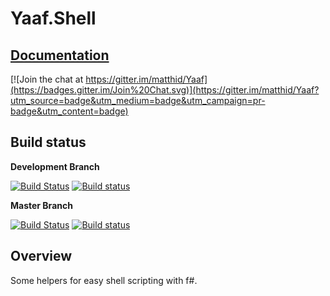 # Yaaf.Shell

## [Documentation](https://matthid.github.io/Yaaf.Shell/)

[![Join the chat at https://gitter.im/matthid/Yaaf](https://badges.gitter.im/Join%20Chat.svg)](https://gitter.im/matthid/Yaaf?utm_source=badge&utm_medium=badge&utm_campaign=pr-badge&utm_content=badge)

## Build status

**Development Branch**

[![Build Status](https://travis-ci.org/matthid/Yaaf.Shell.svg?branch=develop)](https://travis-ci.org/matthid/Yaaf.Shell)
[![Build status](https://ci.appveyor.com/api/projects/status/xi4t89rf7ywl2dei/branch/develop?svg=true)](https://ci.appveyor.com/project/matthid/yaaf-shell/branch/develop)

**Master Branch**

[![Build Status](https://travis-ci.org/matthid/Yaaf.Shell.svg?branch=master)](https://travis-ci.org/matthid/Yaaf.Shell)
[![Build status](https://ci.appveyor.com/api/projects/status/xi4t89rf7ywl2dei/branch/master?svg=true)](https://ci.appveyor.com/project/matthid/yaaf-shell/branch/master)

## Overview

Some helpers for easy shell scripting with f#.